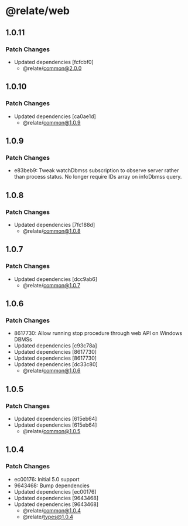 # @relate/web

## 1.0.11

### Patch Changes

-   Updated dependencies [fcfcbf0]
    -   @relate/common@2.0.0

## 1.0.10

### Patch Changes

-   Updated dependencies [ca0ae1d]
    -   @relate/common@1.0.9

## 1.0.9

### Patch Changes

-   e83beb9: Tweak watchDbmss subscription to observe server rather than process status. No longer require IDs array on infoDbmss query.

## 1.0.8

### Patch Changes

-   Updated dependencies [7fc188d]
    -   @relate/common@1.0.8

## 1.0.7

### Patch Changes

-   Updated dependencies [dcc9ab6]
    -   @relate/common@1.0.7

## 1.0.6

### Patch Changes

-   8617730: Allow running stop procedure through web API on Windows DBMSs
-   Updated dependencies [c93c78a]
-   Updated dependencies [8617730]
-   Updated dependencies [8617730]
-   Updated dependencies [dc33c80]
    -   @relate/common@1.0.6

## 1.0.5

### Patch Changes

-   Updated dependencies [615eb64]
-   Updated dependencies [615eb64]
    -   @relate/common@1.0.5

## 1.0.4

### Patch Changes

-   ec00176: Initial 5.0 support
-   9643468: Bump dependencies
-   Updated dependencies [ec00176]
-   Updated dependencies [9643468]
-   Updated dependencies [9643468]
    -   @relate/common@1.0.4
    -   @relate/types@1.0.4
